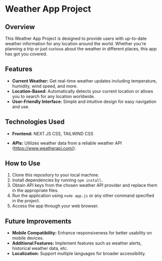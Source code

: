 # Weather App Project

## Overview
This Weather App Project is designed to provide users with up-to-date weather information for any location around the world. Whether you're planning a trip or just curious about the weather in different places, this app has got you covered.

## Features
- **Current Weather:** Get real-time weather updates including temperature, humidity, wind speed, and more.
- **Location-Based:** Automatically detects your current location or allows you to search for any location worldwide.
- **User-Friendly Interface:** Simple and intuitive design for easy navigation and use.

## Technologies Used
- **Frontend:** NEXT.JS CSS, TAILWIND CSS 

- **APIs:** Utilizes weather data from a reliable weather API (https://www.weatherapi.com/).

## How to Use
1. Clone this repository to your local machine.
2. Install dependencies by running `npm install`.
3. Obtain API keys from the chosen weather API provider and replace them in the appropriate files.
4. Run the application using `node app.js` or any other command specified in the project.
5. Access the app through your web browser.

## Future Improvements
- **Mobile Compatibility:** Enhance responsiveness for better usability on mobile devices.
- **Additional Features:** Implement features such as weather alerts, historical weather data, etc.
- **Localization:** Support multiple languages for broader accessibility.
